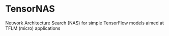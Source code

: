 # TensorNAS
Network Architecture Search (NAS) for simple TensorFlow models aimed at TFLM (micro) applications
